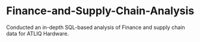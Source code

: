 # Finance-and-Supply-Chain-Analysis
Conducted an in-depth SQL-based analysis of Finance and supply chain data for ATLIQ Hardware.
